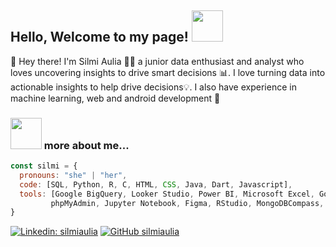 <h2> Hello, Welcome to my page! <img src="https://media.giphy.com/media/mGcNjsfWAjY5AEZNw6/giphy.gif" width="50"></h2>

👋 Hey there! I'm Silmi Aulia 👩‍💻 a junior data enthusiast and analyst who loves uncovering insights to drive smart decisions 📊. I love turning data into actionable insights to help drive decisions💡. I also have experience in machine learning, web and android development 🔧

### <img src="https://media.giphy.com/media/VgCDAzcKvsR6OM0uWg/giphy.gif" width="50"> more about me...  

```javascript
const silmi = {
  pronouns: "she" | "her",
  code: [SQL, Python, R, C, HTML, CSS, Java, Dart, Javascript],
  tools: [Google BigQuery, Looker Studio, Power BI, Microsoft Excel, Google Colaboratory, Google Sheets, pgAdmin,
         phpMyAdmin, Jupyter Notebook, Figma, RStudio, MongoDBCompass, Visual Studio Code]
}
```


[![Linkedin: silmiaulia](https://img.shields.io/badge/-silmiaulia-blue?style=flat-square&logo=Linkedin&logoColor=white&link=https://www.linkedin.com/in/silmiaulia/)](https://www.linkedin.com/in/silmiaulia/)
[![GitHub silmiaulia](https://img.shields.io/github/followers/silmiaulia?label=follow&style=social)]([https://github.com/Thaiane](https://github.com/silmiaulia/))
